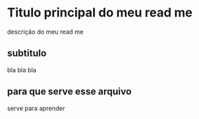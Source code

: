 # Titulo principal do meu read me
descrição do meu read me
## subtitulo
bla bla bla
## para que serve esse arquivo
serve para aprender
